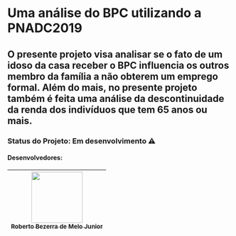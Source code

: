 # Uma análise do BPC utilizando a PNADC2019
## O presente projeto visa analisar se o fato de um idoso da casa receber o BPC influencia os outros membro da família a não obterem um emprego formal. Além do mais, no presente projeto também é feita uma análise da descontinuidade da renda dos indivíduos que tem 65 anos ou mais. 
### Status do Projeto: Em desenvolvimento :warning:
#### Desenvolvedores:
[<img src="https://scontent.fpet4-1.fna.fbcdn.net/v/t1.0-9/89077595_3581220705252886_7791016085909667840_n.jpg?_nc_cat=102&_nc_sid=09cbfe&_nc_ohc=Bbc0mM_FOIMAX-JWP7K&_nc_ht=scontent.fpet4-1.fna&oh=43bebeb24ccc8abdb7f11975288eeb5c&oe=5F8FC9E3" width=115 > <br> <sub> Roberto Bezerra de Melo Junior </sub>](https://github.com/robertomelojr) |
| :---: |  
